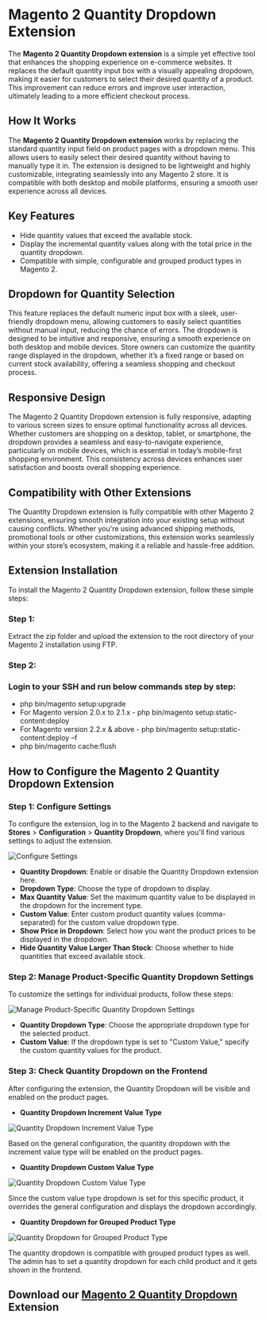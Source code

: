 # **Magento 2 Quantity Dropdown Extension**

The **Magento 2 Quantity Dropdown extension** is a simple yet effective tool that enhances the shopping experience on e-commerce websites. It replaces the default quantity input box with a visually appealing dropdown, making it easier for customers to select their desired quantity of a product. This improvement can reduce errors and improve user interaction, ultimately leading to a more efficient checkout process.

## **How It Works**

The **Magento 2 Quantity Dropdown extension** works by replacing the standard quantity input field on product pages with a dropdown menu. This allows users to easily select their desired quantity without having to manually type it in. The extension is designed to be lightweight and highly customizable, integrating seamlessly into any Magento 2 store. It is compatible with both desktop and mobile platforms, ensuring a smooth user experience across all devices.

## **Key Features**

* Hide quantity values that exceed the available stock.  
* Display the incremental quantity values along with the total price in the quantity dropdown.  
* Compatible with simple, configurable and grouped product types in Magento 2\.

## **Dropdown for Quantity Selection**

This feature replaces the default numeric input box with a sleek, user-friendly dropdown menu, allowing customers to easily select quantities without manual input, reducing the chance of errors. The dropdown is designed to be intuitive and responsive, ensuring a smooth experience on both desktop and mobile devices. Store owners can customize the quantity range displayed in the dropdown, whether it’s a fixed range or based on current stock availability, offering a seamless shopping and checkout process.

## **Responsive Design**

The Magento 2 Quantity Dropdown extension is fully responsive, adapting to various screen sizes to ensure optimal functionality across all devices. Whether customers are shopping on a desktop, tablet, or smartphone, the dropdown provides a seamless and easy-to-navigate experience, particularly on mobile devices, which is essential in today’s mobile-first shopping environment. This consistency across devices enhances user satisfaction and boosts overall shopping experience.

## **Compatibility with Other Extensions**

The Quantity Dropdown extension is fully compatible with other Magento 2 extensions, ensuring smooth integration into your existing setup without causing conflicts. Whether you're using advanced shipping methods, promotional tools or other customizations, this extension works seamlessly within your store’s ecosystem, making it a reliable and hassle-free addition.

## **Extension Installation**

To install the Magento 2 Quantity Dropdown extension, follow these simple steps:

### **Step 1:**

Extract the zip folder and upload the extension to the root directory of your Magento 2 installation using FTP.

### **Step 2:**

### Login to your SSH and run below commands step by step:

* php bin/magento setup:upgrade  
* For Magento version 2.0.x to 2.1.x \- php bin/magento setup:static-content:deploy  
* For Magento version 2.2.x & above \- php bin/magento setup:static-content:deploy –f  
* php bin/magento cache:flush

## **How to Configure the Magento 2 Quantity Dropdown Extension**

### **Step 1: Configure Settings**

To configure the extension, log in to the Magento 2 backend and navigate to **Stores** \> **Configuration** \> **Quantity Dropdown**, where you'll find various settings to adjust the extension.

![Configure Settings](https://github.com/user-attachments/assets/84e4c305-6549-4714-9f07-f6306ea1b11f)

* **Quantity Dropdown**: Enable or disable the Quantity Dropdown extension here.  
* **Dropdown Type**: Choose the type of dropdown to display.  
* **Max Quantity Value**: Set the maximum quantity value to be displayed in the dropdown for the increment type.  
* **Custom Value**: Enter custom product quantity values (comma-separated) for the custom value dropdown type.  
* **Show Price in Dropdown**: Select how you want the product prices to be displayed in the dropdown.  
* **Hide Quantity Value Larger Than Stock**: Choose whether to hide quantities that exceed available stock.

### **Step 2: Manage Product-Specific Quantity Dropdown Settings**

To customize the settings for individual products, follow these steps:

![Manage Product-Specific Quantity Dropdown Settings](https://github.com/user-attachments/assets/d25670f1-5544-42d5-b30e-d4273e2ab3a8)

* **Quantity Dropdown Type**: Choose the appropriate dropdown type for the selected product.  
* **Custom Value**: If the dropdown type is set to "Custom Value," specify the custom quantity values for the product.

### **Step 3: Check Quantity Dropdown on the Frontend**

After configuring the extension, the Quantity Dropdown will be visible and enabled on the product pages.

* **Quantity Dropdown Increment Value Type**

![Quantity Dropdown Increment Value Type](https://github.com/user-attachments/assets/492ecb20-c88d-44c7-b0d8-0c116534a867)

Based on the general configuration, the quantity dropdown with the increment value type will be enabled on the product pages.

* **Quantity Dropdown Custom Value Type**

![Quantity Dropdown Custom Value Type](https://github.com/user-attachments/assets/54c8d46b-c42e-4a10-819f-ef8463ac07c9)

Since the custom value type dropdown is set for this specific product, it overrides the general configuration and displays the dropdown accordingly.

* **Quantity Dropdown for Grouped Product Type**

![Quantity Dropdown for Grouped Product Type](https://github.com/user-attachments/assets/14770952-6eff-40a8-a932-66bd2c2cc14f)

The quantity dropdown is compatible with grouped product types as well. The admin has to set a quantity dropdown for each child product and it gets shown in the frontend.

## Download our [Magento 2 Quantity Dropdown](https://meetanshi.com/magento-2-quantity-dropdown.html) Extension
